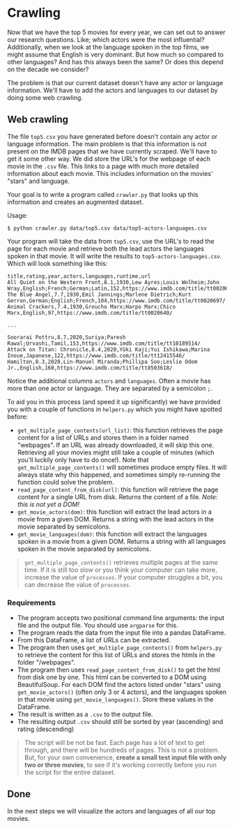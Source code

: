 # Crawling

Now that we have the top 5 movies for every year, we can set out to answer our research questions. Like; which actors were the most influential? Additionally, when we look at the language spoken in the top films, we might assume that English is very dominant. But how much so compared to other languages? And has this always been the same? Or does this depend on the decade we consider?

The problem is that our current dataset doesn't have any actor or language information. We'll have to add the actors and languages to our dataset by doing some web crawling.

## Web crawling

The file `top5.csv` you have generated before doesn't contain any actor or language information. The main problem is that this information is not present on the IMDB pages that we have currently scraped. We'll have to get it some other way. We did store the URL's for the webpage of each movie in the `.csv` file. This links to a page with much more detailed information about each movie. This includes information on the movies' "stars" and language.

Your goal is to write a program called `crawler.py` that looks up this information and creates an augmented dataset.

Usage:

    $ python crawler.py data/top5.csv data/top5-actors-languages.csv

Your program will take the data from `top5.csv`, use the URL's to read the page for each movie and retrieve both the lead actors the languages spoken in that movie. It will write the results to `top5-actors-languages.csv`. Which will look something like this:

    title,rating,year,actors,languages,runtime,url
    All Quiet on the Western Front,8.1,1930,Lew Ayres;Louis Wolheim;John Wray,English;French;German;Latin,152,https://www.imdb.com/title/tt0020629/
    The Blue Angel,7.7,1930,Emil Jannings;Marlene Dietrich;Kurt Gerron,German;English;French,104,https://www.imdb.com/title/tt0020697/
    Animal Crackers,7.4,1930,Groucho Marx;Harpo Marx;Chico Marx,English,97,https://www.imdb.com/title/tt0020640/

    ...

    Soorarai Pottru,8.7,2020,Suriya;Paresh Rawal;Urvashi,Tamil,153,https://www.imdb.com/title/tt10189514/
    Attack on Titan: Chronicle,8.4,2020,Yûki Kaji;Yui Ishikawa;Marina Inoue,Japanese,122,https://www.imdb.com/title/tt12415546/
    Hamilton,8.3,2020,Lin-Manuel Miranda;Phillipa Soo;Leslie Odom Jr.,English,160,https://www.imdb.com/title/tt8503618/

Notice the additional columns `actors` and `languages`. Often a movie has more than one actor or language. They are separated by a semicolon `;`.

To aid you in this process (and speed it up significantly) we have provided you with a couple of functions in `helpers.py` which you might have spotted before:

- `get_multiple_page_contents(url_list)`: this function retrieves the page content for a list of URLs and stores them in a folder named "webpages". If an URL was already downloaded, it will skip this one. Retrieving all your movies might still take a couple of minutes (which you'll luckily only have to do once!). Note that `get_multiple_page_contents()` will sometimes produce empty files. It will always state why this happened, and sometimes simply re-running the function could solve the problem.
- `read_page_content_from_disk(url)`: this function will retrieve the page content for a single URL from disk. Returns the content of a file. _Note: this is not yet a DOM!_
- `get_movie_actors(dom)`: this function will extract the lead actors in a movie from a given DOM. Returns a string with the lead actors in the movie separated by semicolons.
- `get_movie_languages(dom)`: this function will extract the languages spoken in a movie from a given DOM. Returns a string with all languages spoken in the movie separated by semicolons.

> `get_multiple_page_contents()` retrieves multiple pages at the same time. If it is still too slow or you think your computer can take more, increase the value of `processes`. If your computer struggles a bit, you can decrease the value of `processes`.

### Requirements

- The program accepts two positional command line arguments: the input file and the output file. You should use `argparse` for this.
- The program reads the data from the input file into a pandas DataFrame.
- From this DataFrame, a list of URLs can be extracted.
- The program then uses `get_multiple_page_contents()` from `helpers.py` to retrieve the content for this list of URLs and stores the htmls in the folder "/webpages".
- The program then uses `read_page_content_from_disk()` to get the html from disk one by one. This html can be converted to a DOM using BeautifulSoup. For each DOM find the actors listed under "stars" using `get_movie_actors()` (often only 3 or 4 actors), and the languages spoken in that movie using `get_movie_languages()`. Store these values in the DataFrame.
- The result is written as a `.csv` to the output file.
- The resulting output `.csv` should still be sorted by year (ascending) and rating (descending)

> The script will be not be fast. Each page has a lot of text to get through, and there will be hundreds of pages. This is not a problem. But, for your own convenience, **create a small test input file with only two or three movies**, to see if it's working correctly before you run the script for the entire dataset.

## Done

In the next steps we will visualize the actors and languages of all our top movies.
